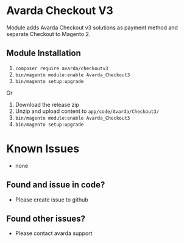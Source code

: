 # Avarda Checkout V3

Module adds Avarda Checkout v3 solutions as payment method and separate Checkout to Magento 2. 

## Module Installation

1. `composer require avarda/checkoutv3`  
2. `bin/magento module:enable Avarda_Checkout3`  
3. `bin/magento setup:upgrade`

Or 

1. Download the release zip
2. Unzip and upload content to `app/code/Avarda/Checkout3/`
3. `bin/magento module:enable Avarda_Checkout3`
4. `bin/magento setup:upgrade`

# Known Issues
- none

## Found and issue in code?
- Please create issue to github

## Found other issues?
- Please contact avarda support
